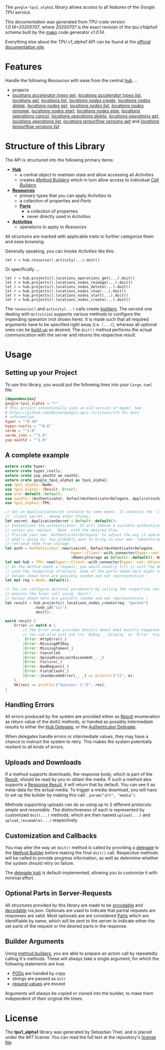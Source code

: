 <!---
DO NOT EDIT !
This file was generated automatically from 'src/mako/api/README.md.mako'
DO NOT EDIT !
-->
The `google-tpu1_alpha1` library allows access to all features of the *Google TPU* service.

This documentation was generated from *TPU* crate version *1.0.14+20200707*, where *20200707* is the exact revision of the *tpu:v1alpha1* schema built by the [mako](http://www.makotemplates.org/) code generator *v1.0.14*.

Everything else about the *TPU* *v1_alpha1* API can be found at the
[official documentation site](https://cloud.google.com/tpu/).
# Features

Handle the following *Resources* with ease from the central [hub](https://docs.rs/google-tpu1_alpha1/1.0.14+20200707/google_tpu1_alpha1/struct.TPU.html) ... 

* projects
 * [*locations accelerator types get*](https://docs.rs/google-tpu1_alpha1/1.0.14+20200707/google_tpu1_alpha1/struct.ProjectLocationAcceleratorTypeGetCall.html), [*locations accelerator types list*](https://docs.rs/google-tpu1_alpha1/1.0.14+20200707/google_tpu1_alpha1/struct.ProjectLocationAcceleratorTypeListCall.html), [*locations get*](https://docs.rs/google-tpu1_alpha1/1.0.14+20200707/google_tpu1_alpha1/struct.ProjectLocationGetCall.html), [*locations list*](https://docs.rs/google-tpu1_alpha1/1.0.14+20200707/google_tpu1_alpha1/struct.ProjectLocationListCall.html), [*locations nodes create*](https://docs.rs/google-tpu1_alpha1/1.0.14+20200707/google_tpu1_alpha1/struct.ProjectLocationNodeCreateCall.html), [*locations nodes delete*](https://docs.rs/google-tpu1_alpha1/1.0.14+20200707/google_tpu1_alpha1/struct.ProjectLocationNodeDeleteCall.html), [*locations nodes get*](https://docs.rs/google-tpu1_alpha1/1.0.14+20200707/google_tpu1_alpha1/struct.ProjectLocationNodeGetCall.html), [*locations nodes list*](https://docs.rs/google-tpu1_alpha1/1.0.14+20200707/google_tpu1_alpha1/struct.ProjectLocationNodeListCall.html), [*locations nodes reimage*](https://docs.rs/google-tpu1_alpha1/1.0.14+20200707/google_tpu1_alpha1/struct.ProjectLocationNodeReimageCall.html), [*locations nodes start*](https://docs.rs/google-tpu1_alpha1/1.0.14+20200707/google_tpu1_alpha1/struct.ProjectLocationNodeStartCall.html), [*locations nodes stop*](https://docs.rs/google-tpu1_alpha1/1.0.14+20200707/google_tpu1_alpha1/struct.ProjectLocationNodeStopCall.html), [*locations operations cancel*](https://docs.rs/google-tpu1_alpha1/1.0.14+20200707/google_tpu1_alpha1/struct.ProjectLocationOperationCancelCall.html), [*locations operations delete*](https://docs.rs/google-tpu1_alpha1/1.0.14+20200707/google_tpu1_alpha1/struct.ProjectLocationOperationDeleteCall.html), [*locations operations get*](https://docs.rs/google-tpu1_alpha1/1.0.14+20200707/google_tpu1_alpha1/struct.ProjectLocationOperationGetCall.html), [*locations operations list*](https://docs.rs/google-tpu1_alpha1/1.0.14+20200707/google_tpu1_alpha1/struct.ProjectLocationOperationListCall.html), [*locations tensorflow versions get*](https://docs.rs/google-tpu1_alpha1/1.0.14+20200707/google_tpu1_alpha1/struct.ProjectLocationTensorflowVersionGetCall.html) and [*locations tensorflow versions list*](https://docs.rs/google-tpu1_alpha1/1.0.14+20200707/google_tpu1_alpha1/struct.ProjectLocationTensorflowVersionListCall.html)




# Structure of this Library

The API is structured into the following primary items:

* **[Hub](https://docs.rs/google-tpu1_alpha1/1.0.14+20200707/google_tpu1_alpha1/struct.TPU.html)**
    * a central object to maintain state and allow accessing all *Activities*
    * creates [*Method Builders*](https://docs.rs/google-tpu1_alpha1/1.0.14+20200707/google_tpu1_alpha1/trait.MethodsBuilder.html) which in turn
      allow access to individual [*Call Builders*](https://docs.rs/google-tpu1_alpha1/1.0.14+20200707/google_tpu1_alpha1/trait.CallBuilder.html)
* **[Resources](https://docs.rs/google-tpu1_alpha1/1.0.14+20200707/google_tpu1_alpha1/trait.Resource.html)**
    * primary types that you can apply *Activities* to
    * a collection of properties and *Parts*
    * **[Parts](https://docs.rs/google-tpu1_alpha1/1.0.14+20200707/google_tpu1_alpha1/trait.Part.html)**
        * a collection of properties
        * never directly used in *Activities*
* **[Activities](https://docs.rs/google-tpu1_alpha1/1.0.14+20200707/google_tpu1_alpha1/trait.CallBuilder.html)**
    * operations to apply to *Resources*

All *structures* are marked with applicable traits to further categorize them and ease browsing.

Generally speaking, you can invoke *Activities* like this:

```Rust,ignore
let r = hub.resource().activity(...).doit()
```

Or specifically ...

```ignore
let r = hub.projects().locations_operations_get(...).doit()
let r = hub.projects().locations_nodes_reimage(...).doit()
let r = hub.projects().locations_nodes_delete(...).doit()
let r = hub.projects().locations_nodes_stop(...).doit()
let r = hub.projects().locations_nodes_start(...).doit()
let r = hub.projects().locations_nodes_create(...).doit()
```

The `resource()` and `activity(...)` calls create [builders][builder-pattern]. The second one dealing with `Activities` 
supports various methods to configure the impending operation (not shown here). It is made such that all required arguments have to be 
specified right away (i.e. `(...)`), whereas all optional ones can be [build up][builder-pattern] as desired.
The `doit()` method performs the actual communication with the server and returns the respective result.

# Usage

## Setting up your Project

To use this library, you would put the following lines into your `Cargo.toml` file:

```toml
[dependencies]
google-tpu1_alpha1 = "*"
# This project intentionally uses an old version of Hyper. See
# https://github.com/Byron/google-apis-rs/issues/173 for more
# information.
hyper = "^0.10"
hyper-rustls = "^0.6"
serde = "^1.0"
serde_json = "^1.0"
yup-oauth2 = "^1.0"
```

## A complete example

```Rust
extern crate hyper;
extern crate hyper_rustls;
extern crate yup_oauth2 as oauth2;
extern crate google_tpu1_alpha1 as tpu1_alpha1;
use tpu1_alpha1::Node;
use tpu1_alpha1::{Result, Error};
use std::default::Default;
use oauth2::{Authenticator, DefaultAuthenticatorDelegate, ApplicationSecret, MemoryStorage};
use tpu1_alpha1::TPU;

// Get an ApplicationSecret instance by some means. It contains the `client_id` and 
// `client_secret`, among other things.
let secret: ApplicationSecret = Default::default();
// Instantiate the authenticator. It will choose a suitable authentication flow for you, 
// unless you replace  `None` with the desired Flow.
// Provide your own `AuthenticatorDelegate` to adjust the way it operates and get feedback about 
// what's going on. You probably want to bring in your own `TokenStorage` to persist tokens and
// retrieve them from storage.
let auth = Authenticator::new(&secret, DefaultAuthenticatorDelegate,
                              hyper::Client::with_connector(hyper::net::HttpsConnector::new(hyper_rustls::TlsClient::new())),
                              <MemoryStorage as Default>::default(), None);
let mut hub = TPU::new(hyper::Client::with_connector(hyper::net::HttpsConnector::new(hyper_rustls::TlsClient::new())), auth);
// As the method needs a request, you would usually fill it with the desired information
// into the respective structure. Some of the parts shown here might not be applicable !
// Values shown here are possibly random and not representative !
let mut req = Node::default();

// You can configure optional parameters by calling the respective setters at will, and
// execute the final call using `doit()`.
// Values shown here are possibly random and not representative !
let result = hub.projects().locations_nodes_create(req, "parent")
             .node_id("sit")
             .doit();

match result {
    Err(e) => match e {
        // The Error enum provides details about what exactly happened.
        // You can also just use its `Debug`, `Display` or `Error` traits
         Error::HttpError(_)
        |Error::MissingAPIKey
        |Error::MissingToken(_)
        |Error::Cancelled
        |Error::UploadSizeLimitExceeded(_, _)
        |Error::Failure(_)
        |Error::BadRequest(_)
        |Error::FieldClash(_)
        |Error::JsonDecodeError(_, _) => println!("{}", e),
    },
    Ok(res) => println!("Success: {:?}", res),
}

```
## Handling Errors

All errors produced by the system are provided either as [Result](https://docs.rs/google-tpu1_alpha1/1.0.14+20200707/google_tpu1_alpha1/enum.Result.html) enumeration as return value of 
the doit() methods, or handed as possibly intermediate results to either the 
[Hub Delegate](https://docs.rs/google-tpu1_alpha1/1.0.14+20200707/google_tpu1_alpha1/trait.Delegate.html), or the [Authenticator Delegate](https://docs.rs/yup-oauth2/*/yup_oauth2/trait.AuthenticatorDelegate.html).

When delegates handle errors or intermediate values, they may have a chance to instruct the system to retry. This 
makes the system potentially resilient to all kinds of errors.

## Uploads and Downloads
If a method supports downloads, the response body, which is part of the [Result](https://docs.rs/google-tpu1_alpha1/1.0.14+20200707/google_tpu1_alpha1/enum.Result.html), should be
read by you to obtain the media.
If such a method also supports a [Response Result](https://docs.rs/google-tpu1_alpha1/1.0.14+20200707/google_tpu1_alpha1/trait.ResponseResult.html), it will return that by default.
You can see it as meta-data for the actual media. To trigger a media download, you will have to set up the builder by making
this call: `.param("alt", "media")`.

Methods supporting uploads can do so using up to 2 different protocols: 
*simple* and *resumable*. The distinctiveness of each is represented by customized 
`doit(...)` methods, which are then named `upload(...)` and `upload_resumable(...)` respectively.

## Customization and Callbacks

You may alter the way an `doit()` method is called by providing a [delegate](https://docs.rs/google-tpu1_alpha1/1.0.14+20200707/google_tpu1_alpha1/trait.Delegate.html) to the 
[Method Builder](https://docs.rs/google-tpu1_alpha1/1.0.14+20200707/google_tpu1_alpha1/trait.CallBuilder.html) before making the final `doit()` call. 
Respective methods will be called to provide progress information, as well as determine whether the system should 
retry on failure.

The [delegate trait](https://docs.rs/google-tpu1_alpha1/1.0.14+20200707/google_tpu1_alpha1/trait.Delegate.html) is default-implemented, allowing you to customize it with minimal effort.

## Optional Parts in Server-Requests

All structures provided by this library are made to be [encodable](https://docs.rs/google-tpu1_alpha1/1.0.14+20200707/google_tpu1_alpha1/trait.RequestValue.html) and 
[decodable](https://docs.rs/google-tpu1_alpha1/1.0.14+20200707/google_tpu1_alpha1/trait.ResponseResult.html) via *json*. Optionals are used to indicate that partial requests are responses 
are valid.
Most optionals are are considered [Parts](https://docs.rs/google-tpu1_alpha1/1.0.14+20200707/google_tpu1_alpha1/trait.Part.html) which are identifiable by name, which will be sent to 
the server to indicate either the set parts of the request or the desired parts in the response.

## Builder Arguments

Using [method builders](https://docs.rs/google-tpu1_alpha1/1.0.14+20200707/google_tpu1_alpha1/trait.CallBuilder.html), you are able to prepare an action call by repeatedly calling it's methods.
These will always take a single argument, for which the following statements are true.

* [PODs][wiki-pod] are handed by copy
* strings are passed as `&str`
* [request values](https://docs.rs/google-tpu1_alpha1/1.0.14+20200707/google_tpu1_alpha1/trait.RequestValue.html) are moved

Arguments will always be copied or cloned into the builder, to make them independent of their original life times.

[wiki-pod]: http://en.wikipedia.org/wiki/Plain_old_data_structure
[builder-pattern]: http://en.wikipedia.org/wiki/Builder_pattern
[google-go-api]: https://github.com/google/google-api-go-client

# License
The **tpu1_alpha1** library was generated by Sebastian Thiel, and is placed 
under the *MIT* license.
You can read the full text at the repository's [license file][repo-license].

[repo-license]: https://github.com/Byron/google-apis-rsblob/master/LICENSE.md
